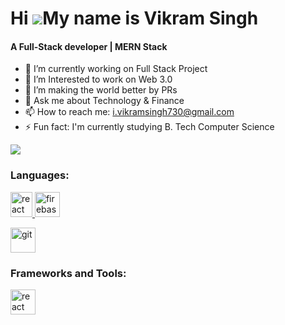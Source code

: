 Hi ![](https://user-images.githubusercontent.com/18350557/176309783-0785949b-9127-417c-8b55-ab5a4333674e.gif)My name is Vikram Singh
======================================================================================================================================
<h4>A Full-Stack developer | MERN Stack</h4>

- 🔭 I’m currently working on Full Stack Project
- 🌱 I’m Interested to work on Web 3.0
- 👯 I’m making the world better by PRs 
- 💬 Ask me about Technology & Finance
- 📫 How to reach me: i.vikramsingh730@gmail.com
- ⚡ Fun fact: I'm currently studying B. Tech Computer Science

<a href="https://www.github.com/iDevVikram" target="_blank" rel="noreferrer"><img
src="https://img.shields.io/github/followers/iDevVikram?logo=github&style=for-the-badge&color=0891b2&labelColor=1c1917" /></a>

<h3 align="left">Languages:</h3>
<p align="left"> 
  <a href="https://reactjs.org/" target="_blank" rel="noreferrer"> <img src="https://upload.wikimedia.org/wikipedia/commons/thumb/a/a7/React-icon.svg/2300px-React-icon.svg.png"  alt="react"width="35" height="40/> </a> 
  <a href="https://javascript.com/" target="_blank" rel="noreferrer"> <img src="https://upload.wikimedia.org/wikipedia/commons/thumb/9/99/Unofficial_JavaScript_logo_2.svg/2048px-Unofficial_JavaScript_logo_2.svg.png" alt="firebase" width="40" height="40"/> </a>
  
  <a href="https:https://www.java.com/en/" target="_blank" rel="noreferrer"> <img src="https://cdn-icons-png.flaticon.com/512/226/226777.png" alt="git" width="40" height="40"/> </a>  </p>

<h3 align="left">Frameworks and Tools:</h3>
<p align="left"> <a href="https://reactjs.org/" target="_blank" rel="noreferrer"> <img src="https://upload.wikimedia.org/wikipedia/commons/thumb/a/a7/React-icon.svg/2300px-React-icon.svg.png" alt="react" width="40" height="40"/> </a>  </p>


